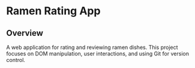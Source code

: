 # Ramen Rating App

## Overview
A web application for rating and reviewing ramen dishes. This project focuses on DOM manipulation, user interactions, and using Git for version control.

